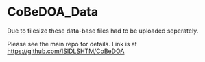 # CoBeDOA_Data
 Due to filesize these data-base files had to be uploaded seperately.

 Please see the main repo for details. Link is at https://github.com/ISIDLSHTM/CoBeDOA 
